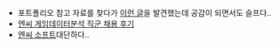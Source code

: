 - 포트폴리오 참고 자료를 찾다가 [이런 글](https://okky.kr/article/396216)을 발견했는데 공감이 되면서도 슬프다..
- [엔씨 게임데이터분석 직군 채용 후기](https://brunch.co.kr/@gimmesilver/26)
- [엔씨 소프트](https://danbi-ncsoft.github.io/etc/2018/06/28/etc-intern-recuit-retrospect.html)대단하다..
